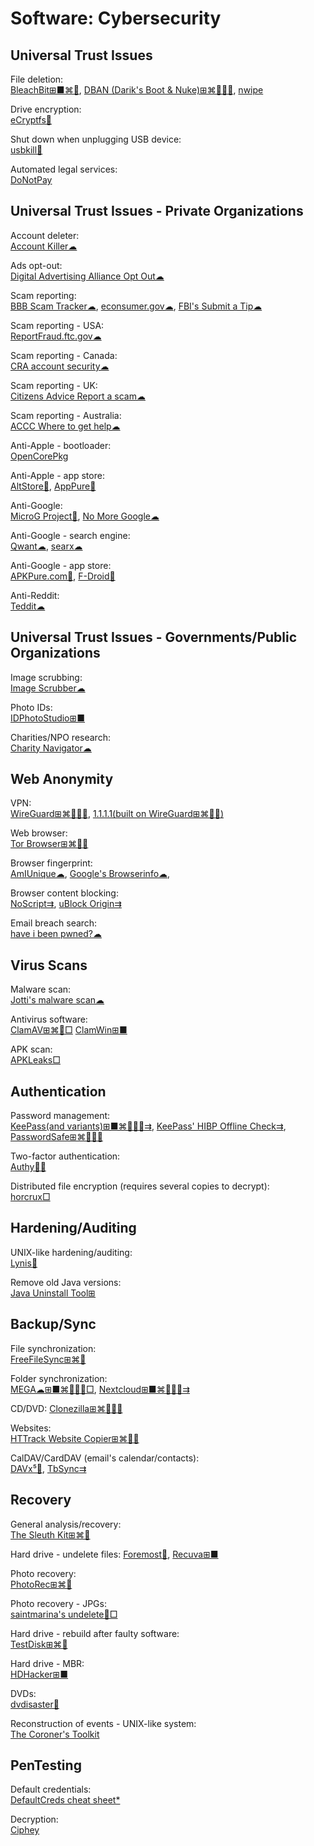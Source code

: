 # Software: Cybersecurity

## Universal Trust Issues

File deletion:  
[BleachBit⊞■⌘🐧](https://www.bleachbit.org/),
[DBAN (Darik's Boot & Nuke)⊞⌘🐧🍎🤖](https://dban.org/),
[nwipe](https://github.com/martijnvanbrummelen/nwipe/)

Drive encryption:  
[eCryptfs🐧](https://www.ecryptfs.org/)

Shut down when unplugging USB device:  
[usbkill🐧](https://github.com/hephaest0s/usbkill)

Automated legal services:  
[DoNotPay](https://donotpay.com/)

## Universal Trust Issues - Private Organizations

Account deleter:  
[Account Killer☁](https://www.accountkiller.com/en/popular)

Ads opt-out:  
[Digital Advertising Alliance Opt Out☁](http://www.aboutads.info/choices/)

Scam reporting:  
[BBB Scam Tracker☁](https://www.bbb.org/scamtracker/reportscam),
[econsumer.gov☁](https://econsumer.gov/#crnt),
[FBI's Submit a Tip☁](https://www.fbi.gov/tips)

Scam reporting - USA:  
[ReportFraud.ftc.gov☁](https://reportfraud.ftc.gov/#/)

Scam reporting - Canada:  
[CRA account security☁](https://www.canada.ca/en/revenue-agency/corporate/security/protect-yourself-against-fraud.html)

Scam reporting - UK:  
[Citizens Advice Report a scam☁](https://www.citizensadvice.org.uk/consumer/scams/reporting-a-scam/)

Scam reporting - Australia:  
[ACCC Where to get help☁](https://www.scamwatch.gov.au/get-help/where-to-get-help#report-scams-to-the-authorities)

Anti-Apple - bootloader:  
[OpenCorePkg](https://github.com/acidanthera/OpenCorePkg)

Anti-Apple - app store:  
[AltStore🍎](https://github.com/rileytestut/AltStore),
[AppPure🍎](https://iphone.apkpure.com/)

Anti-Google:  
[MicroG Project🤖](https://microg.org/),
[No More Google☁](https://nomoregoogle.com/)

Anti-Google - search engine:  
[Qwant☁](https://www.qwant.com/),
[searx☁](https://searx.space/)

Anti-Google - app store:  
[APKPure.com🤖](https://m.apkpure.com/),
[F-Droid🤖](https://f-droid.org/)

Anti-Reddit:  
[Teddit☁](https://teddit.net/)

## Universal Trust Issues - Governments/Public Organizations

Image scrubbing:  
[Image Scrubber☁](https://everestpipkin.github.io/image-scrubber/)

Photo IDs:  
[IDPhotoStudio⊞■](https://kcsoftwares.com/?idps)

Charities/NPO research:  
[Charity Navigator☁](https://www.charitynavigator.org/)

## Web Anonymity

VPN:  
[WireGuard⊞⌘🐧🍎🤖](https://www.wireguard.com/),
[1.1.1.1(built on WireGuard⊞⌘🍎🤖)](https://cloudflarewarp.com/)

Web browser:  
[Tor Browser⊞⌘🐧🤖](https://www.torproject.org/)

Browser fingerprint:  
[AmIUnique☁](https://amiunique.org/),
[Google's Browserinfo☁](https://toolbox.googleapps.com/apps/browserinfo/),

Browser content blocking:  
[NoScript⇉](https://noscript.net/),
[uBlock Origin⇉](https://github.com/gorhill/uBlock/)

Email breach search:  
[have i been pwned?☁](https://haveibeenpwned.com/)

## Virus Scans

Malware scan:  
[Jotti's malware scan☁](https://virusscan.jotti.org/)

Antivirus software:  
[ClamAV⊞⌘🐧□](https://www.clamav.net/)
[ClamWin⊞■](http://www.clamwin.com/)

APK scan:  
[APKLeaks□](https://github.com/dwisiswant0/apkleaks)

## Authentication

Password management:  
[KeePass(and variants)⊞■⌘🐧🍎🤖⇉](https://keepass.info/),
[KeePass' HIBP Offline Check⇉](https://github.com/mihaifm/HIBPOfflineCheck),
[PasswordSafe⊞⌘🐧🍎🤖](https://www.pwsafe.org/)

Two-factor authentication:  
[Authy🍎🤖](https://authy.com/)

Distributed file encryption (requires several copies to decrypt):  
[horcrux□](https://github.com/jesseduffield/horcrux)

## Hardening/Auditing

UNIX-like hardening/auditing:  
[Lynis🐧](https://cisofy.com/lynis/)

Remove old Java versions:  
[Java Uninstall Tool⊞](https://java.com/en/download/uninstalltool.jsp)

## Backup/Sync

File synchronization:  
[FreeFileSync⊞⌘🐧](https://freefilesync.org/)

Folder synchronization:  
[MEGA☁⊞■⌘🐧🍎🤖□](https://mega.nz/),
[Nextcloud⊞■⌘🐧🍎🤖⇉](https://nextcloud.com/)

CD/DVD:
[Clonezilla⊞⌘🐧🍎🤖](https://clonezilla.org/)

Websites:  
[HTTrack Website Copier⊞⌘🐧🤖](https://www.httrack.com/)

CalDAV/CardDAV (email's calendar/contacts):  
[DAVx⁵🤖](https://f-droid.org/packages/at.bitfire.davdroid/),
[TbSync⇉](https://addons.thunderbird.net/en-us/thunderbird/addon/tbsync/)

## Recovery

General analysis/recovery:  
[The Sleuth Kit⊞⌘🐧](https://github.com/sleuthkit/sleuthkit)

Hard drive - undelete files:
[Foremost🐧](http://foremost.sourceforge.net/),
[Recuva⊞■](https://www.ccleaner.com/recuva)

Photo recovery:  
[PhotoRec⊞⌘🐧](https://www.cgsecurity.org/wiki/PhotoRec)

Photo recovery - JPGs:  
[saintmarina's undelete🐧□](https://github.com/saintmarina/undelete_jpg)

Hard drive - rebuild after faulty software:  
[TestDisk⊞⌘🐧](https://www.cgsecurity.org/wiki/TestDisk)

Hard drive - MBR:  
[HDHacker⊞■](http://dimio.altervista.org/eng/#HDHacker)

DVDs:  
[dvdisaster🐧](https://github.com/speed47/dvdisaster)

Reconstruction of events - UNIX-like system:  
[The Coroner's Toolkit](http://www.porcupine.org/forensics/tct.html)

## PenTesting

Default credentials:  
[DefaultCreds cheat sheet*](https://github.com/ihebski/DefaultCreds-cheat-sheet)

Decryption:  
[Ciphey](https://github.com/Ciphey/Ciphey)
